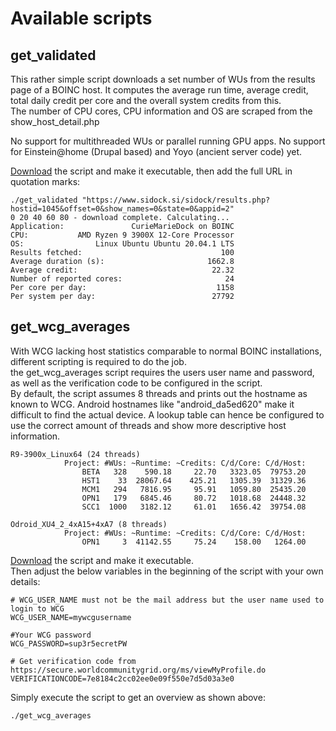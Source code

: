 # Available scripts

## get_validated 
This rather simple script downloads a set number of WUs from the results page of a BOINC host.
It computes the average run time, average credit, total daily credit per core and the overall system credits from this.  
The number of CPU cores, CPU information and OS are scraped from the show_host_detail.php

No support for multithreaded WUs or parallel running GPU apps.
No support for Einstein@home (Drupal based) and Yoyo (ancient server code) yet.

[Download](https://raw.githubusercontent.com/MBlenn/BOINC/master/WU%20statistics/get_validated) the script and make it executable, then add the full URL in quotation marks:

```
./get_validated "https://www.sidock.si/sidock/results.php?hostid=1045&offset=0&show_names=0&state=0&appid=2"
0 20 40 60 80 - download complete. Calculating...
Application:               CurieMarieDock on BOINC
CPU:           AMD Ryzen 9 3900X 12-Core Processor
OS:                Linux Ubuntu Ubuntu 20.04.1 LTS
Results fetched:                               100
Average duration (s):                       1662.8
Average credit:                              22.32
Number of reported cores:                       24
Per core per day:                             1158
Per system per day:                          27792
```

## get_wcg_averages

With WCG lacking host statistics comparable to normal BOINC installations, different scripting is required to do the job.  
the get_wcg_averages script requires the users user name and password, as well as the verification code to be configured in the script.  
By default, the script assumes 8 threads and prints out the hostname as known to WCG. Android hostnames like "android_da5ed620" make it difficult to find the actual device. A lookup table can hence be configured to use the correct amount of threads and show more descriptive host information.

```
R9-3900x_Linux64 (24 threads)
            Project: #WUs: ~Runtime: ~Credits: C/d/Core: C/d/Host:
                BETA   328    590.18     22.70   3323.05  79753.20
                HST1    33  28067.64    425.21   1305.39  31329.36
                MCM1   294   7816.95     95.91   1059.80  25435.20
                OPN1   179   6845.46     80.72   1018.68  24448.32
                SCC1  1000   3182.12     61.01   1656.42  39754.08

Odroid_XU4_2_4xA15+4xA7 (8 threads)
            Project: #WUs: ~Runtime: ~Credits: C/d/Core: C/d/Host:
                OPN1     3  41142.55     75.24    158.00   1264.00
```
[Download](https://raw.githubusercontent.com/MBlenn/BOINC/master/WU%20statistics/get_wcg_averages) the script and make it executable.  
Then adjust the below variables in the beginning of the script with your own details:
```
# WCG_USER_NAME must not be the mail address but the user name used to login to WCG
WCG_USER_NAME=mywcgusername

#Your WCG password
WCG_PASSWORD=sup3r5ecretPW

# Get verification code from https://secure.worldcommunitygrid.org/ms/viewMyProfile.do
VERIFICATIONCODE=7e8184c2cc02ee0e09f550e7d5d03a3e0
```

Simply execute the script to get an overview as shown above:  

    ./get_wcg_averages
